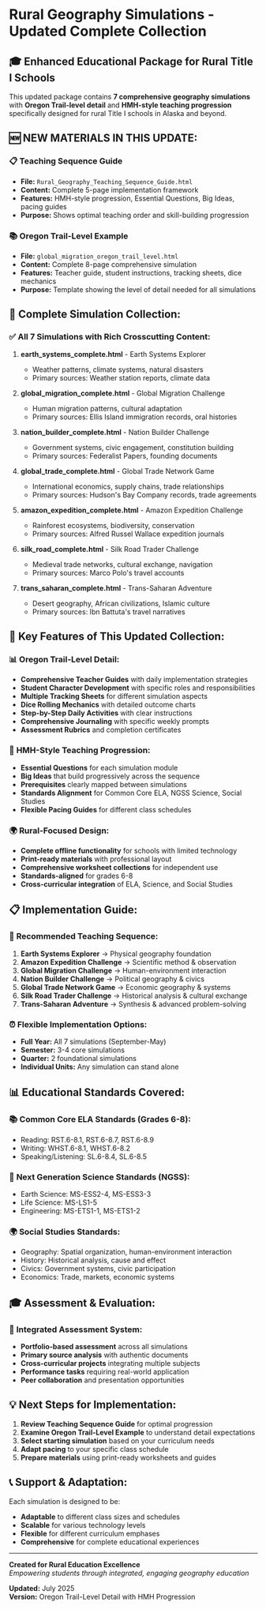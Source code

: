 # Rural Geography Simulations - Updated Complete Collection

## 🎓 Enhanced Educational Package for Rural Title I Schools

This updated package contains **7 comprehensive geography simulations** with **Oregon Trail-level detail** and **HMH-style teaching progression** specifically designed for rural Title I schools in Alaska and beyond.

## 🆕 **NEW MATERIALS IN THIS UPDATE:**

### 📋 **Teaching Sequence Guide**
- **File:** `Rural_Geography_Teaching_Sequence_Guide.html`
- **Content:** Complete 5-page implementation framework
- **Features:** HMH-style progression, Essential Questions, Big Ideas, pacing guides
- **Purpose:** Shows optimal teaching order and skill-building progression

### 📚 **Oregon Trail-Level Example**
- **File:** `global_migration_oregon_trail_level.html`
- **Content:** Complete 8-page comprehensive simulation
- **Features:** Teacher guide, student instructions, tracking sheets, dice mechanics
- **Purpose:** Template showing the level of detail needed for all simulations

## 📁 **Complete Simulation Collection:**

### ✅ **All 7 Simulations with Rich Crosscutting Content:**

1. **earth_systems_complete.html** - Earth Systems Explorer
   - Weather patterns, climate systems, natural disasters
   - Primary sources: Weather station reports, climate data

2. **global_migration_complete.html** - Global Migration Challenge  
   - Human migration patterns, cultural adaptation
   - Primary sources: Ellis Island immigration records, oral histories

3. **nation_builder_complete.html** - Nation Builder Challenge
   - Government systems, civic engagement, constitution building
   - Primary sources: Federalist Papers, founding documents

4. **global_trade_complete.html** - Global Trade Network Game
   - International economics, supply chains, trade relationships
   - Primary sources: Hudson's Bay Company records, trade agreements

5. **amazon_expedition_complete.html** - Amazon Expedition Challenge
   - Rainforest ecosystems, biodiversity, conservation
   - Primary sources: Alfred Russel Wallace expedition journals

6. **silk_road_complete.html** - Silk Road Trader Challenge
   - Medieval trade networks, cultural exchange, navigation
   - Primary sources: Marco Polo's travel accounts

7. **trans_saharan_complete.html** - Trans-Saharan Adventure
   - Desert geography, African civilizations, Islamic culture
   - Primary sources: Ibn Battuta's travel narratives

## 🎯 **Key Features of This Updated Collection:**

### 📊 **Oregon Trail-Level Detail:**
- **Comprehensive Teacher Guides** with daily implementation strategies
- **Student Character Development** with specific roles and responsibilities
- **Multiple Tracking Sheets** for different simulation aspects
- **Dice Rolling Mechanics** with detailed outcome charts
- **Step-by-Step Daily Activities** with clear instructions
- **Comprehensive Journaling** with specific weekly prompts
- **Assessment Rubrics** and completion certificates

### 🏫 **HMH-Style Teaching Progression:**
- **Essential Questions** for each simulation module
- **Big Ideas** that build progressively across the sequence
- **Prerequisites** clearly mapped between simulations
- **Standards Alignment** for Common Core ELA, NGSS Science, Social Studies
- **Flexible Pacing Guides** for different class schedules

### 🌍 **Rural-Focused Design:**
- **Complete offline functionality** for schools with limited technology
- **Print-ready materials** with professional layout
- **Comprehensive worksheet collections** for independent use
- **Standards-aligned** for grades 6-8
- **Cross-curricular integration** of ELA, Science, and Social Studies

## 📋 **Implementation Guide:**

### 🔄 **Recommended Teaching Sequence:**
1. **Earth Systems Explorer** → Physical geography foundation
2. **Amazon Expedition Challenge** → Scientific method & observation
3. **Global Migration Challenge** → Human-environment interaction
4. **Nation Builder Challenge** → Political geography & civics
5. **Global Trade Network Game** → Economic geography & systems
6. **Silk Road Trader Challenge** → Historical analysis & cultural exchange
7. **Trans-Saharan Adventure** → Synthesis & advanced problem-solving

### ⏰ **Flexible Implementation Options:**
- **Full Year:** All 7 simulations (September-May)
- **Semester:** 3-4 core simulations
- **Quarter:** 2 foundational simulations
- **Individual Units:** Any simulation can stand alone

## 📊 **Educational Standards Covered:**

### 📚 **Common Core ELA Standards (Grades 6-8):**
- Reading: RST.6-8.1, RST.6-8.7, RST.6-8.9
- Writing: WHST.6-8.1, WHST.6-8.2
- Speaking/Listening: SL.6-8.4, SL.6-8.5

### 🔬 **Next Generation Science Standards (NGSS):**
- Earth Science: MS-ESS2-4, MS-ESS3-3
- Life Science: MS-LS1-5
- Engineering: MS-ETS1-1, MS-ETS1-2

### 🌍 **Social Studies Standards:**
- Geography: Spatial organization, human-environment interaction
- History: Historical analysis, cause and effect
- Civics: Government systems, civic participation
- Economics: Trade, markets, economic systems

## 🎓 **Assessment & Evaluation:**

### 📝 **Integrated Assessment System:**
- **Portfolio-based assessment** across all simulations
- **Primary source analysis** with authentic documents
- **Cross-curricular projects** integrating multiple subjects
- **Performance tasks** requiring real-world application
- **Peer collaboration** and presentation opportunities

## 💡 **Next Steps for Implementation:**

1. **Review Teaching Sequence Guide** for optimal progression
2. **Examine Oregon Trail-Level Example** to understand detail expectations
3. **Select starting simulation** based on your curriculum needs
4. **Adapt pacing** to your specific class schedule
5. **Prepare materials** using print-ready worksheets and guides

## 📞 **Support & Adaptation:**

Each simulation is designed to be:
- **Adaptable** to different class sizes and schedules
- **Scalable** for various technology levels
- **Flexible** for different curriculum emphases
- **Comprehensive** for complete educational experiences

---

**Created for Rural Education Excellence**  
*Empowering students through integrated, engaging geography education*

**Updated:** July 2025  
**Version:** Oregon Trail-Level Detail with HMH Progression